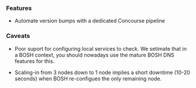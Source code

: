 ### Features

- Automate version bumps with a dedicated Concourse pipeline


### Caveats

- Poor suport for configuring local services to check. We setimate that in a
  BOSH context, you should nowadays use the mature BOSH DNS features for
  this.

- Scaling-in from 3 nodes down to 1 node implies a short downtime (10-20
  seconds) when BOSH re-configues the only remaining node.
